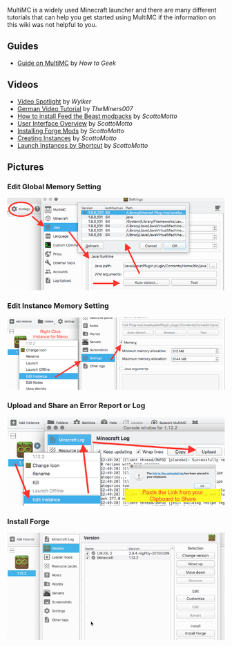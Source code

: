 MultiMC is a widely used Minecraft launcher and there are many different tutorials that can help you get started using MultiMC if the information on this wiki was not helpful to you.

## Guides
* [Guide on MultiMC](http://www.howtogeek.com/202661/how-to-manage-minecraft-instances-and-mods-with-multimc/) by _How to Geek_

## Videos
* [Video Spotlight](https://www.youtube.com/watch?v=d71DAFlHOXg) by _Wylker_
* [German Video Tutorial](https://www.youtube.com/watch?v=aL53SpXCddw) by _TheMiners007_
* [How to install Feed the Beast modpacks](https://www.youtube.com/watch?v=4l2DX7vHxBQ) by _ScottoMotto_
* [User Interface Overview](https://www.youtube.com/watch?v=jWwUUSGpQBc) by _ScottoMotto_
* [Installing Forge Mods](https://www.youtube.com/watch?v=ofCDoRgiaSQ) by _ScottoMotto_
* [Creating Instances](https://youtu.be/xO-MNKKZiRk) by _ScottoMotto_
* [Launch Instances by Shortcut](https://youtu.be/ChSsAInTi0Y) by _ScottoMotto_

## Pictures

### Edit Global Memory Setting

![](images/switch-java-global.png)

### Edit Instance Memory Setting

![](images/instance-memory.png)

### Upload and Share an Error Report or Log

![](images/share-log.png)

###  Install Forge

![](images/Install_Forge_in_MultiMC.gif)
